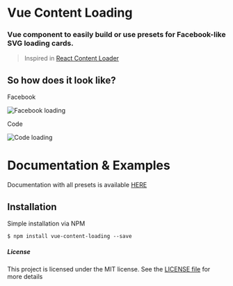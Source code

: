 # Vue Content Loading

### Vue component to easily build or use presets for Facebook-like SVG loading cards.

> Inspired in [React Content Loader](https://github.com/danilowoz/react-content-loader)

## So how does it look like?

Facebook

![Facebook loading](https://raw.githubusercontent.com/LucasLeandro1204/vue-content-loading/master/static/facebook.gif "Facebook loading")

Code

![Code loading](https://raw.githubusercontent.com/LucasLeandro1204/vue-content-loading/master/static/code.gif "Code loading")

# Documentation & Examples

Documentation with all presets is available [HERE](https://lucasleandro1204.github.io/vue-content-loading)

## Installation

Simple installation via NPM

``$ npm install vue-content-loading --save``

##### License

This project is licensed under the MIT license. See the [LICENSE file](./LICENSE) for more details
